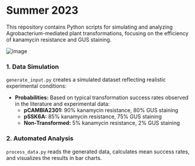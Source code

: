 # Summer 2023
This repository contains Python scripts for simulating and analyzing Agrobacterium-mediated plant transformations, focusing on the efficiency of kanamycin resistance and GUS staining.

![image](https://github.com/user-attachments/assets/2b0c30e2-395a-4d26-b0a1-bd37b066b1cd)

### 1. Data Simulation
`generate_input.py` creates a simulated dataset reflecting realistic experimental conditions:

- **Probabilities:** Based on typical transformation success rates observed in the literature and experimental data:
  - **pCAMBIA2301:** 90% kanamycin resistance, 80% GUS staining
  - **pSSK6A:** 85% kanamycin resistance, 75% GUS staining
  - **Non-Transformed:** 5% kanamycin resistance, 2% GUS staining

### 2. Automated Analysis
`process_data.py` reads the generated data, calculates mean success rates, and visualizes the results in bar charts.
